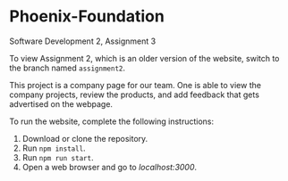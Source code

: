 # Phoenix-Foundation

Software Development 2, Assignment 3

To view Assignment 2, which is an older version of the website, switch to the branch named `assignment2`.

This project is a company page for our team. One is able to view the company projects, review the products, and add feedback that gets advertised on the webpage.

To run the website, complete the following instructions:
1. Download or clone the repository.
2. Run `npm install`.
3. Run `npm run start`.
4. Open a web browser and go to <em>localhost:3000</em>.